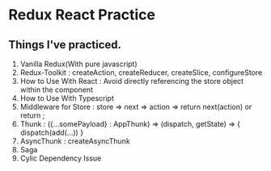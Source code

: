 
# Redux React Practice

## Things I've practiced.

1. Vanilla Redux(With pure javascript)
1. Redux-Toolkit : createAction, createReducer, createSlice, configureStore
1. How to Use With React : Avoid directly referencing the store object within the component
1. How to Use With Typescript
1. Middleware for Store : store => next => action => return next(action) or return ;
1. Thunk : ({...somePayload} : AppThunk) => (dispatch, getState) => { dispatch(add(...)) }
1. AsyncThunk : createAsyncThunk
1. Saga
1. Cylic Dependency Issue
